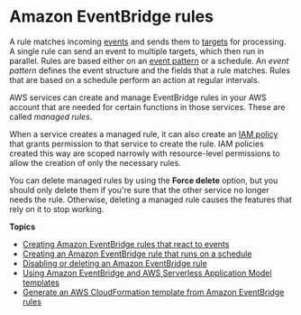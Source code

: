 # Amazon EventBridge rules<a name="eb-rules"></a>

A rule matches incoming [events](eb-events.md) and sends them to [targets](eb-targets.md) for processing\. A single rule can send an event to multiple targets, which then run in parallel\. Rules are based either on an [event pattern](eb-event-patterns.md) or a schedule\. An *event pattern* defines the event structure and the fields that a rule matches\. Rules that are based on a schedule perform an action at regular intervals\.

AWS services can create and manage EventBridge rules in your AWS account that are needed for certain functions in those services\. These are called *managed rules*\. 

When a service creates a managed rule, it can also create an [IAM policy](eb-iam.md) that grants permission to that service to create the rule\. IAM policies created this way are scoped narrowly with resource\-level permissions to allow the creation of only the necessary rules\.

You can delete managed rules by using the **Force delete** option, but you should only delete them if you're sure that the other service no longer needs the rule\. Otherwise, deleting a managed rule causes the features that rely on it to stop working\.



**Topics**
+ [Creating Amazon EventBridge rules that react to events](eb-create-rule.md)
+ [Creating an Amazon EventBridge rule that runs on a schedule](eb-create-rule-schedule.md)
+ [Disabling or deleting an Amazon EventBridge rule](eb-delete-rule.md)
+ [Using Amazon EventBridge and AWS Serverless Application Model templates](eb-use-sam.md)
+ [Generate an AWS CloudFormation template from Amazon EventBridge rules](rule-generate-template.md)